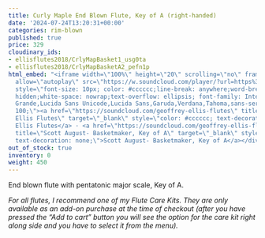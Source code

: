 ```yaml
---
title: Curly Maple End Blown Flute, Key of A (right-handed)
date: '2024-07-24T13:20:31+00:00'
categories: rim-blown
published: true
price: 329
cloudinary_ids:
- ellisflutes2018/CrlyMapBasket1_usg0ta
- ellisflutes2018/CrlyMapBasketA2_pefn1p
html_embed: "<iframe width=\"100%\" height=\"20\" scrolling=\"no\" frameborder=\"no\"
  allow=\"autoplay\" src=\"https://w.soundcloud.com/player/?url=https%3A//api.soundcloud.com/tracks/536548146&color=%23ff5500&inverse=false&auto_play=false&show_user=true\"></iframe><div
  style=\"font-size: 10px; color: #cccccc;line-break: anywhere;word-break: normal;overflow:
  hidden;white-space: nowrap;text-overflow: ellipsis; font-family: Interstate,Lucida
  Grande,Lucida Sans Unicode,Lucida Sans,Garuda,Verdana,Tahoma,sans-serif;font-weight:
  100;\"><a href=\"https://soundcloud.com/geoffrey-ellis-flutes\" title=\"Geoffrey
  Ellis Flutes\" target=\"_blank\" style=\"color: #cccccc; text-decoration: none;\">Geoffrey
  Ellis Flutes</a> · <a href=\"https://soundcloud.com/geoffrey-ellis-flutes/anasazi-20-sample\"
  title=\"Scott August- Basketmaker, Key of A\" target=\"_blank\" style=\"color: #cccccc;
  text-decoration: none;\">Scott August- Basketmaker, Key of A</a></div>\r\n"
out_of_stock: true
inventory: 0
weight: 450
---
```


End blown flute with pentatonic major scale, Key of A.

*For all flutes, I recommend one of my Flute Care Kits. They are only available as an add-on purchase at the time of checkout (after you have pressed the “Add to cart” button you will see the option for the care kit right along side and you have to select it from the menu).*